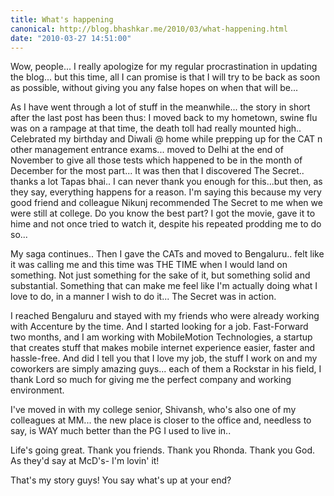 ```yaml
---
title: What's happening
canonical: http://blog.bhashkar.me/2010/03/what-happening.html
date: "2010-03-27 14:51:00"
---
```

Wow, people... I really apologize for my regular procrastination in updating the blog... but this time, all I can promise is that I will try to be back as soon as possible, without giving you any false hopes on when that will be...<span class="more"></span>

As I have went through a lot of stuff in the meanwhile... the story in short after the last post has been thus: I moved back to my hometown, swine flu was on a rampage at that time, the death toll had really mounted high.. Celebrated my birthday and Diwali @ home while prepping up for the CAT n other management entrance exams... moved to Delhi at the end of November to give all those tests which happened to be in the month of December for the most part... It was then that I discovered The Secret.. thanks a lot Tapas bhai.. I can never thank you enough for this...but then, as they say, everything happens for a reason. I'm saying this because my very good friend and colleague Nikunj recommended The Secret to me when we were still at college. Do you know the best part? I got the movie, gave it to hime and not once tried to watch it, despite his repeated prodding me to do so...

My saga continues.. Then I gave the CATs and moved to Bengaluru.. felt like it was calling me and this time was THE TIME when I would land on something. Not just something for the sake of it, but something solid and substantial. Something that can make me feel like I'm actually doing what I love to do, in a manner I wish to do it... The Secret was in action.

I reached Bengaluru and stayed with my friends who were already working with Accenture by the time. And I started looking for a job. Fast-Forward two months, and I am working with MobileMotion Technologies, a startup that creates stuff that makes mobile internet experience easier, faster and hassle-free. And did I tell you that I love my job, the stuff I work on and my coworkers are simply amazing guys... each of them a Rockstar in his field, I thank Lord so much for giving me the perfect company and working environment.

I've moved in with my college senior, Shivansh, who's also one of my colleagues at MM... the new place is closer to the office and, needless to say, is WAY much better than the PG I used to live in..

Life's going great. Thank you friends. Thank you Rhonda. Thank you God.
As they'd say at McD's- I'm lovin' it!

That's my story guys! You say what's up at your end?